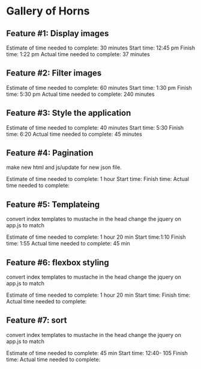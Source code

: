 # Gallery of Horns

## Feature #1: Display images

Estimate of time needed to complete: 30 minutes
Start time: 12:45 pm
Finish time: 1:22 pm
Actual time needed to complete: 37 minutes

## Feature #2: Filter images

Estimate of time needed to complete: 60 minutes
Start time:  1:30 pm
Finish time: 5:30 pm
Actual time needed to complete: 240 minutes

## Feature #3: Style the application

Estimate of time needed to complete: 40 minutes
Start time: 5:30
Finish time: 6:20
Actual time needed to complete: 45 minutes

## Feature #4: Pagination

make new html and js/update for new json file.

Estimate of time needed to complete: 1 hour
Start time:
Finish time:
Actual time needed to complete:

## Feature #5: Templateing

convert index templates to mustache in the head
change the jquery on app.js to match

Estimate of time needed to complete: 1 hour 20 min
Start time:1:10
Finish time: 1:55
Actual time needed to complete: 45 min

## Feature #6: flexbox styling

convert index templates to mustache in the head
change the jquery on app.js to match

Estimate of time needed to complete: 1 hour 20 min
Start time:
Finish time:
Actual time needed to complete:

## Feature #7: sort

convert index templates to mustache in the head
change the jquery on app.js to match

Estimate of time needed to complete: 45 min
Start time: 12:40- 105
Finish time:
Actual time needed to complete:
